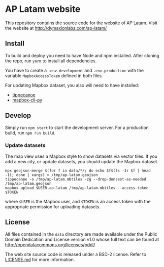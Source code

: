 # AP Latam website

This repository contains the source code for the website of AP Latam.
Visit the website at http://dymaxionlabs.com/ap-latam/

## Install

To build and deploy you need to have Node and npm installed.  After cloning the
repo, run `yarn` to install all dependencies.

You have to create a `.env.development` and `.env.production` with the variable
`MapboxAccessToken` defined in both files.

For updating Mapbox dataset, you also will need to have installed:
* [tippecanoe](https://github.com/mapbox/tippecanoe/)
* [mapbox-cli-py](https://github.com/mapbox/mapbox-cli-py)

## Develop

Simply run `npm start` to start the development server. For a production build,
run `npm run build`.

### Update datasets

The map view uses a Mapbox style to show datasets via vector tiles. If you add
a new city, or update datasets, you should update the Mapbox dataset.

```
npx geojson-merge $(for f in data/*/; do echo $f$(ls -1r $f | head -1); done | xargs) > /tmp/ap-latam.geojson
tippecanoe -o /tmp/ap-latam.mbtiles -zg --drop-densest-as-needed /tmp/ap-latam.geojson
mapbox upload $USER.ap-latam /tmp/ap-latam.mbtiles --access-token $TOKEN
```

where `$USER` is the Mapbox user, and `$TOKEN` is an access token with the
appropriate permission for uploading datasets.

## License

All files contained in the `data` directory are made available under the Public
Domain Dedication and License version v1.0 whose full text can be found at
http://opendatacommons.org/licenses/pddl/

The web site source code is released under a BSD-2 license.  Refer to
[LICENSE.md](LICENSE.md) for more information.
